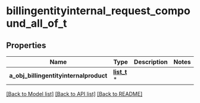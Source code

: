 # billingentityinternal_request_compound_all_of_t

## Properties
Name | Type | Description | Notes
------------ | ------------- | ------------- | -------------
**a_obj_billingentityinternalproduct** | [**list_t**](billingentityinternalproduct_request_compound.md) \* |  | 

[[Back to Model list]](../README.md#documentation-for-models) [[Back to API list]](../README.md#documentation-for-api-endpoints) [[Back to README]](../README.md)


